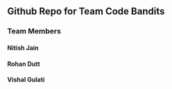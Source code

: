 ## Github Repo for Team Code Bandits
### Team Members
#### Nitish Jain
#### Rohan Dutt
#### Vishal Gulati